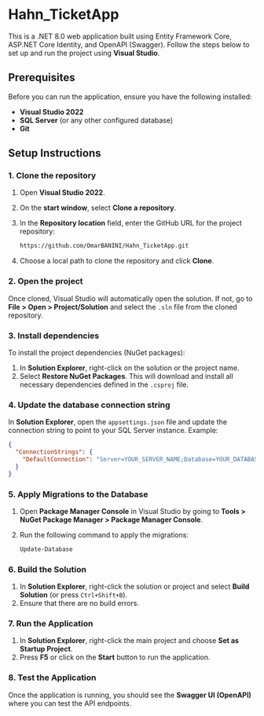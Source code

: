 # Hahn_TicketApp

This is a .NET 8.0 web application built using Entity Framework Core, ASP.NET Core Identity, and OpenAPI (Swagger). Follow the steps below to set up and run the project using **Visual Studio**.

## Prerequisites

Before you can run the application, ensure you have the following installed:

- **Visual Studio 2022**
- **SQL Server** (or any other configured database)
- **Git**

## Setup Instructions

### 1. Clone the repository

1. Open **Visual Studio 2022**.
2. On the **start window**, select **Clone a repository**.
3. In the **Repository location** field, enter the GitHub URL for the project repository:

    ```bash
    https://github.com/OmarBANINI/Hahn_TicketApp.git
    ```

4. Choose a local path to clone the repository and click **Clone**.

### 2. Open the project

Once cloned, Visual Studio will automatically open the solution. If not, go to **File > Open > Project/Solution** and select the `.sln` file from the cloned repository.

### 3. Install dependencies

To install the project dependencies (NuGet packages):

1. In **Solution Explorer**, right-click on the solution or the project name.
2. Select **Restore NuGet Packages**. This will download and install all necessary dependencies defined in the `.csproj` file.

### 4. Update the database connection string

In **Solution Explorer**, open the `appsettings.json` file and update the connection string to point to your SQL Server instance. Example:

```json
{
  "ConnectionStrings": {
    "DefaultConnection": "Server=YOUR_SERVER_NAME;Database=YOUR_DATABASE_NAME;User Id=YOUR_USER_ID;Password=YOUR_PASSWORD;Trusted_Connection=False;MultipleActiveResultSets=true"
  }
}
```
### 5. Apply Migrations to the Database

1. Open **Package Manager Console** in Visual Studio by going to **Tools > NuGet Package Manager > Package Manager Console**.
2. Run the following command to apply the migrations:

    ```bash
    Update-Database
    ```

### 6. Build the Solution

1. In **Solution Explorer**, right-click the solution or project and select **Build Solution** (or press `Ctrl+Shift+B`).
2. Ensure that there are no build errors.

### 7. Run the Application

1. In **Solution Explorer**, right-click the main project and choose **Set as Startup Project**.
2. Press **F5** or click on the **Start** button to run the application.

### 8. Test the Application

Once the application is running, you should see the **Swagger UI (OpenAPI)** where you can test the API endpoints.

